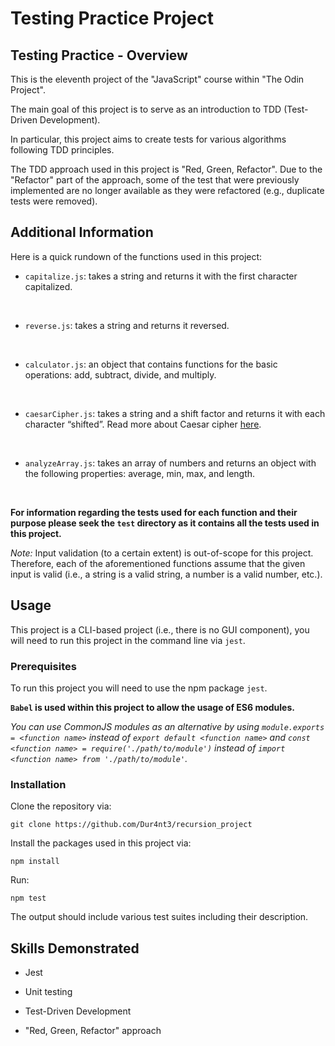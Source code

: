 # Testing Practice Project

## Testing Practice - Overview

This is the eleventh project of the "JavaScript" course within "The Odin Project".

The main goal of this project is to serve as an introduction to TDD (Test-Driven Development).

In particular, this project aims to create tests for various algorithms following TDD principles.

The TDD approach used in this project is "Red, Green, Refactor".
Due to the "Refactor" part of the approach, some of the test that were previously implemented are no longer available as they were refactored (e.g., duplicate tests were removed).

## Additional Information

Here is a quick rundown of the functions used in this project:

- `capitalize.js`: takes a string and returns it with the first character capitalized.
<br/>

- `reverse.js`: takes a string and returns it reversed.
<br/>

- `calculator.js`: an object that contains functions for the basic operations: add, subtract, divide, and multiply.
<br/>

- `caesarCipher.js`: takes a string and a shift factor and returns it with each character “shifted”.
Read more about Caesar cipher [here](https://crypto.interactive-maths.com/caesar-shift-cipher.html).
<br/>

- `analyzeArray.js`: takes an array of numbers and returns an object with the following properties: average, min, max, and length.
<br/>

**For information regarding the tests used for each function and their purpose please seek the `test` directory as it contains all the tests used in this project.**

*Note:* Input validation (to a certain extent) is out-of-scope for this project.
Therefore, each of the aforementioned functions assume that the given input is valid (i.e., a string is a valid string, a number is a valid number, etc.).

## Usage

This project is a CLI-based project (i.e., there is no GUI component), you will need to run this project in the command line via `jest`.

### Prerequisites

To run this project you will need to use the npm package `jest`.

**`Babel` is used within this project to allow the usage of ES6 modules.**

*You can use CommonJS modules as an alternative by using `module.exports = <function name>` instead of `export default <function name>` and `const <function name> = require('./path/to/module')` instead of `import <function name> from './path/to/module'`.*

### Installation

Clone the repository via:

`git clone https://github.com/Dur4nt3/recursion_project`

Install the packages used in this project via:

`npm install`

Run:

`npm test`

The output should include various test suites including their description.

## Skills Demonstrated

- Jest

- Unit testing

- Test-Driven Development

- "Red, Green, Refactor" approach
